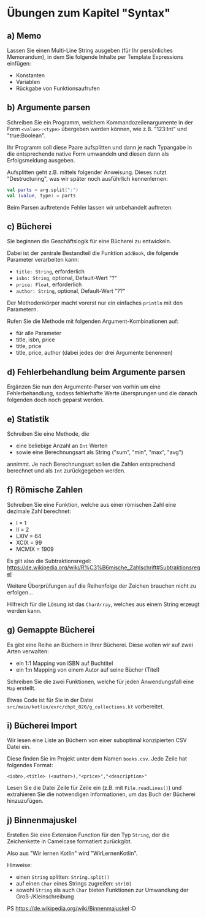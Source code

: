 # Übungen zum Kapitel "Syntax"

## a) Memo

Lassen Sie einen Multi-Line String ausgeben (für Ihr persönliches Memorandum), in dem Sie folgende Inhalte per Template
Expressions einfügen:

* Konstanten
* Variablen
* Rückgabe von Funktionsaufrufen

## b) Argumente parsen

Schreiben Sie ein Programm, welchem Kommandozeilenargumente in der Form `<value>:<type>` übergeben werden können, wie
z.B. "123:Int" und "true:Boolean".

Ihr Programm soll diese Paare aufsplitten und dann je nach Typangabe in die entsprechende native Form umwandeln und
diesen dann als Erfolgsmeldung ausgeben.

Aufsplitten geht z.B. mittels folgender Anweisung. Dieses nutzt "Destructuring", was wir später noch
ausführlich kennenlernen:

````kotlin
val parts = arg.split(":")
val (value, type) = parts
````

Beim Parsen auftretende Fehler lassen wir unbehandelt auftreten.

## c) Bücherei

Sie beginnen die Geschäftslogik für eine Bücherei zu entwickeln.

Dabei ist der zentrale Bestandteil die Funktion `addBook`, die folgende Parameter verarbeiten kann:

* `title: String`, erforderlich
* `isbn: String`, optional, Default-Wert "?"
* `price: Float`, erforderlich
* `author: String`, optional, Default-Wert "??"

Der Methodenkörper macht vorerst nur ein einfaches `println` mit den Parametern.

Rufen Sie die Methode mit folgenden Argument-Kombinationen auf:

* für alle Parameter
* title, isbn, price
* title, price
* title, price, author (dabei jedes der drei Argumente benennen)

## d) Fehlerbehandlung beim Argumente parsen

Ergänzen Sie nun den Argumente-Parser von vorhin um eine Fehlerbehandlung, sodass fehlerhafte Werte übersprungen und die
danach folgenden doch noch geparst werden.

## e) Statistik

Schreiben Sie eine Methode, die

* eine beliebige Anzahl an `Int` Werten
* sowie eine Berechnungsart als String ("sum", "min", "max", "avg")

annimmt. Je nach Berechnungsart sollen die Zahlen entsprechend berechnet und als `Int` zurückgegeben werden.

## f) Römische Zahlen

Schreiben Sie eine Funktion, welche aus einer römischen Zahl eine dezimale Zahl berechnet:

* I = 1
* II = 2
* LXIV = 64
* XCIX = 99
* MCMIX = 1909

Es gilt also die Subtraktionsregel: https://de.wikipedia.org/wiki/R%C3%B6mische_Zahlschrift#Subtraktionsregel

Weitere Überprüfungen auf die Reihenfolge der Zeichen brauchen nicht zu erfolgen...

Hilfreich für die Lösung ist das `CharArray`, welches aus einem String erzeugt werden kann.

## g) Gemappte Bücherei

Es gibt eine Reihe an Büchern in Ihrer Bücherei. Diese wollen wir auf zwei Arten verwalten:

* ein 1:1 Mapping von ISBN auf Buchtitel
* ein 1:n Mapping von einem Autor auf seine Bücher (Titel)

Schreiben Sie die zwei Funktionen, welche für jeden Anwendungsfall eine `Map` erstellt. 

Etwas Code ist für Sie in der Datei `src/main/kotlin/exrc/chpt_020/g_collections.kt` vorbereitet.

## i) Bücherei Import

Wir lesen eine Liste an Büchern von einer suboptimal konzipierten CSV Datei ein.

Diese finden Sie im Projekt unter dem Namen `books.csv`. Jede Zeile hat folgendes Format:

````text
<isbn>,<title> (<author>),"<price>","<description>"
````

Lesen Sie die Datei Zeile für Zeile ein (z.B. mit `File.readLines()`) und extrahieren Sie die
notwendigen Informationen, um das Buch der Bücherei hinzuzufügen.

## j) Binnenmajuskel

Erstellen Sie eine Extension Function für den Typ `String`, der die Zeichenkette in Camelcase formatiert zurückgibt.

Also aus "Wir lernen Kotlin" wird "WirLernenKotlin".

Hinweise:

* einen `String` splitten: `String.split()`
* auf einen `Char` eines Strings zugreifen: `str[0]`
* sowohl `String` als auch `Char` bieten Funktionen zur Umwandlung der Groß-/Kleinschreibung

PS https://de.wikipedia.org/wiki/Binnenmajuskel :D

